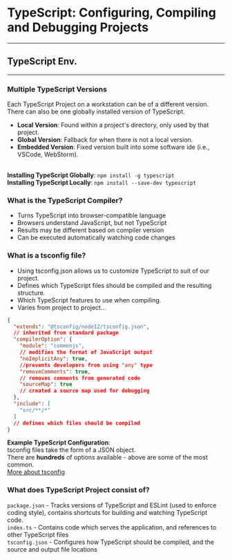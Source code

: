 # TypeScript: Configuring, Compiling and Debugging Projects

___

## TypeScript Env.

___

### Multiple TypeScript Versions

Each TypeScript Project on a workstation can be of a different version. <br>
There can also be one globally installed version of TypeScript.

* __Local Version__: Found within a project's directory, only used by that project.
* __Global Version__: Fallback for when there is not a local version.
* __Embedded Version__: Fixed version built into some software ide (i.e., VSCode, WebStorm).
  <br><br>

__Installing TypeScript Globally__: `npm install -g typescript` <br>
__Installing TypeScript Locally__: `npm install --save-dev typescript`<br>

### What is the TypeScript Compiler?

* Turns TypeScript into browser-compatible language
* Browsers understand JavaScript, but not TypeScript
* Results may be different based on compiler version
* Can be executed automatically watching code changes

### What is a tsconfig file?

* Using tsconfig.json allows us to customize TypeScript to suit of our project.
* Defines which TypeScript files should be compiled and the resulting structure.
* Which TypeScript features to use when compiling.
* Varies from project to project...

```json
{
  "extends": "@tsconfig/node12/tsconfig.json",
  // inherited from standard package
  "compilerOption": {
    "module": "commonjs",
    // modifies the format of JavaScript output
    "noImplicitAny": true,
    //prevents developers from using "any" type
    "removeComments": true,
    // removes comments from generated code
    "sourceMap": true
    // created a source map used for debugging
  },
  "include": [
    "src/**/*"
  ]
  // defines which files should be compiled
}
```

__Example TypeScript Configuration__: <br>
tsconfig files take the form of a JSON object. <br>
There are __hundreds__ of options available - above are some of the most common.<br>
[More about tsconfig](https://www.typescriptlang.org/tsconfig)

### What does TypeScript Project consist of?

`package.json` - Tracks versions of TypeScript and ESLint (used to enforce coding style), contains shortcuts for
building and watching TypeScript code. <br>
`index.ts` - Contains code which serves the application, and references to other TypeScript files <br>
`tsconfig.json` - Configures how TypeScript should be compiled, and the source and output file locations